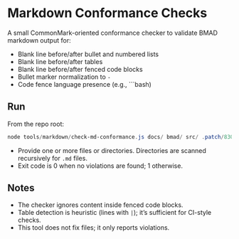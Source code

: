 # Markdown Conformance Checks

A small CommonMark-oriented conformance checker to validate BMAD markdown output for:

- Blank line before/after bullet and numbered lists
- Blank line before/after tables
- Blank line before/after fenced code blocks
- Bullet marker normalization to `-`
- Code fence language presence (e.g., ```bash)

## Run

From the repo root:

```powershell
node tools/markdown/check-md-conformance.js docs/ bmad/ src/ .patch/830
```

- Provide one or more files or directories. Directories are scanned recursively for `.md` files.
- Exit code is 0 when no violations are found; 1 otherwise.

## Notes

- The checker ignores content inside fenced code blocks.
- Table detection is heuristic (lines with `|`); it’s sufficient for CI-style checks.
- This tool does not fix files; it only reports violations.
